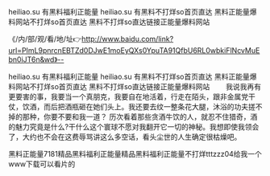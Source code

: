 heiliao.su 有黑料福利正能量
heiliao.su 有黑料不打烊so首页直达
黑料正能量爆料网站不打烊so首页直达
黑料不打烊so直达链接正能量爆料网站


《/内/部/观/看/地/址👉http://www.baidu.com/link?url=PImL9pnrcnEBTZd0DJwE1moEyQXs0YpuTA91QfbU6RL0wbkiFlNcvMuEbn0iJT6n&wd》--

heiliao.su 有黑料福利正能量
heiliao.su 有黑料不打烊so首页直达
黑料正能量爆料网站不打烊so首页直达
黑料不打烊so直达链接正能量爆料网站
　　我说我再有更要害的事，我要当一个真朋克，我要自在地活着，行走在陌头，跟非金属党干仗，饮酒，而后把酒瓶砸在她们头上。我还要去纹一整条花大腿，沐浴的功夫搓不掉的那种，你要不要和我一道？
历次看着那些贪酒牛饮的人，就忍不住猎奇，酒的魅力究竟是什么?干什么这个寰球不愿对我翻开它一切的神秘。我想即使我领会了，大约也不会在这费辱骂讲这么多空话，看头尘世的人生确定很枯燥吧。





黑料正能量7181精品黑料福利正能量精品黑料福利正能量不打烊tttzzz04给我一个www下载可以看片的
